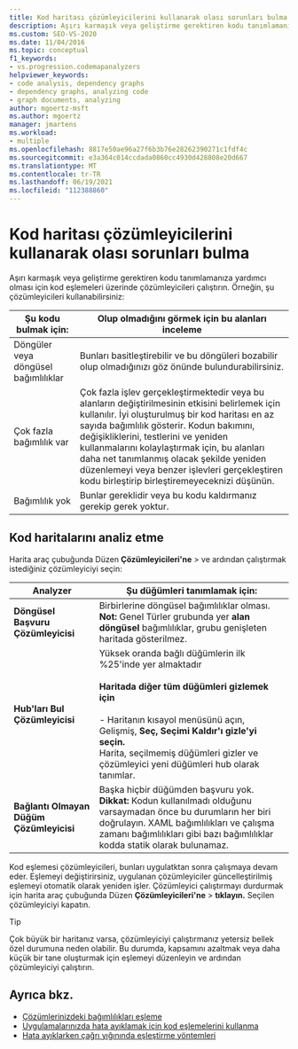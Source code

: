 ```yaml
---
title: Kod haritası çözümleyicilerini kullanarak olası sorunları bulma
description: Aşırı karmaşık veya geliştirme gerektiren kodu tanımlamanıza yardımcı olması için kod eşlemeleri üzerinde çözümleyicileri nasıl çalıştırabilirsiniz?
ms.custom: SEO-VS-2020
ms.date: 11/04/2016
ms.topic: conceptual
f1_keywords:
- vs.progression.codemapanalyzers
helpviewer_keywords:
- code analysis, dependency graphs
- dependency graphs, analyzing code
- graph documents, analyzing
author: mgoertz-msft
ms.author: mgoertz
manager: jmartens
ms.workload:
- multiple
ms.openlocfilehash: 8817e50ae96a27f6b3b76e28262390271c1fdf4c
ms.sourcegitcommit: e3a364c014ccdada0860cc4930d428808e20d667
ms.translationtype: MT
ms.contentlocale: tr-TR
ms.lasthandoff: 06/19/2021
ms.locfileid: "112388860"
---
```

# <a name="find-potential-problems-using-code-map-analyzers"></a>Kod haritası çözümleyicilerini kullanarak olası sorunları bulma

Aşırı karmaşık veya geliştirme gerektiren kodu tanımlamanıza yardımcı olması için kod eşlemeleri üzerinde çözümleyicileri çalıştırın. Örneğin, şu çözümleyicileri kullanabilirsiniz:

|**Şu kodu bulmak için:**|**Olup olmadığını görmek için bu alanları inceleme**|
|-|-|
|Döngüler veya döngüsel bağımlılıklar|Bunları basitleştirebilir ve bu döngüleri bozabilir olup olmadığınızı göz önünde bulundurabilirsiniz.|
|Çok fazla bağımlılık var|Çok fazla işlev gerçekleştirmektedir veya bu alanların değiştirilmesinin etkisini belirlemek için kullanılır. İyi oluşturulmuş bir kod haritası en az sayıda bağımlılık gösterir. Kodun bakımını, değişikliklerini, testlerini ve yeniden kullanmalarını kolaylaştırmak için, bu alanları daha net tanımlanmış olacak şekilde yeniden düzenlemeyi veya benzer işlevleri gerçekleştiren kodu birleştirip birleştiremeyeceknizi düşünün.|
|Bağımlılık yok|Bunlar gereklidir veya bu kodu kaldırmanız gerekip gerek yoktur.|

## <a name="analyze-code-maps"></a>Kod haritalarını analiz etme

Harita araç çubuğunda Düzen **Çözümleyicileri'ne**  >  ve ardından çalıştırmak istediğiniz çözümleyiciyi seçin:

|**Analyzer**|**Şu düğümleri tanımlamak için:**|
|-|-|
|**Döngüsel Başvuru Çözümleyicisi**|Birbirlerine döngüsel bağımlılıklar olması. **Not:**  Genel Türler grubunda yer **alan döngüsel** bağımlılıklar, grubu genişleten haritada gösterilmez.|
|**Hub'ları Bul Çözümleyicisi**|Yüksek oranda bağlı düğümlerin ilk %25'inde yer almaktadır<br /><br /> **Haritada diğer tüm düğümleri gizlemek için**<br /><br /> - Haritanın kısayol menüsünü açın, Gelişmiş, **Seç,** **Seçimi** **Kaldır'ı gizle'yi seçin.**<br />     Harita, seçilmemiş düğümleri gizler ve çözümleyici yeni düğümleri hub olarak tanımlar.|
|**Bağlantı Olmayan Düğüm Çözümleyicisi**|Başka hiçbir düğümden başvuru yok. **Dikkat:**  Kodun kullanılmadı olduğunu varsaymadan önce bu durumların her biri doğrulayın. XAML bağımlılıkları ve çalışma zamanı bağımlılıkları gibi bazı bağımlılıklar kodda statik olarak bulunamaz.|

Kod eşlemesi çözümleyicileri, bunları uygulatktan sonra çalışmaya devam eder. Eşlemeyi değiştirirsiniz, uygulanan çözümleyiciler güncelleştirilmiş eşlemeyi otomatik olarak yeniden işler. Çözümleyici çalıştırmayı durdurmak için harita araç çubuğunda Düzen **Çözümleyicileri'ne**  >  **tıklayın.** Seçilen çözümleyiciyi kapatın.

> [!TIP]
> Çok büyük bir haritanız varsa, çözümleyiciyi çalıştırmanız yetersiz bellek özel durumuna neden olabilir. Bu durumda, kapsamını azaltmak veya daha küçük bir tane oluşturmak için eşlemeyi düzenleyin ve ardından çözümleyiciyi çalıştırın.

## <a name="see-also"></a>Ayrıca bkz.

- [Çözümlerinizdeki bağımlılıkları eşleme](../modeling/map-dependencies-across-your-solutions.md)
- [Uygulamalarınızda hata ayıklamak için kod eşlemelerini kullanma](../modeling/use-code-maps-to-debug-your-applications.md)
- [Hata ayıklarken çağrı yığınında eşleştirme yöntemleri](../debugger/map-methods-on-the-call-stack-while-debugging-in-visual-studio.md)
